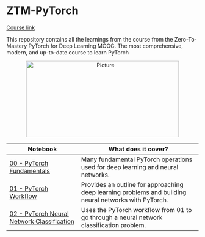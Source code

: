 # ZTM-PyTorch

[Course link](https://zerotomastery.io/courses/learn-pytorch/)

This repository contains all the learnings from the course from the Zero-To-Mastery PyTorch for Deep Learning MOOC. The most comprehensive, modern, and up-to-date course to learn PyTorch  

<p align="center">
<img src=https://github.com/kailas711/ZTM-PyTorch/assets/89206677/9163b121-0ce9-4742-850a-bcb3c2640ec3
        alt="Picture" 
        width="400" 
        height="200" 
        style="display: block; margin: 0 auto" />



| **Notebook** | **What does it cover?** |
| ----- | ----- |
| [00 - PyTorch Fundamentals](https://github.com/kailas711/ZTM-PyTorch/blob/main/00.%20Fundementals.ipynb) | Many fundamental PyTorch operations used for deep learning and neural networks. | 
| [01 - PyTorch Workflow](https://github.com/kailas711/ZTM-PyTorch/blob/main/01.%20PyTorch%20Workflow%20Fundamentals.ipynb) | Provides an outline for approaching deep learning problems and building neural networks with PyTorch. | 
| [02 - PyTorch Neural Network Classification](https://github.com/kailas711/ZTM-PyTorch/blob/main/02.%20PyTorch%20Neural%20Network%20Classification.ipynb)| 	Uses the PyTorch workflow from 01 to go through a neural network classification problem.|

